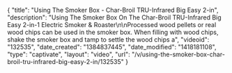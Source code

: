 {
    "title": "Using The Smoker Box - Char-Broil TRU-Infrared Big Easy 2-in",
    "description": "Using The Smoker Box On The Char-Broil TRU-Infrared Big Easy 2-in-1 Electric Smoker & Roaster\n\nProcessed wood pellets or real wood chips can be used in the smoker box.  When filling with wood chips, shake the smoker box and tamp to settle the wood chips a",
    "videoid": "132535",
    "date_created": "1384837445",
    "date_modified": "1418181108",
    "type": "captivate",
    "layout": "video",
    "url": "\/v\/using-the-smoker-box-char-broil-tru-infrared-big-easy-2-in\/132535"
}